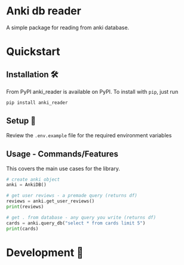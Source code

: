 # Anki db reader
A simple package for reading from anki database.

# Quickstart

## Installation 🛠️

From PyPI
anki_reader is available on PyPI. To install with `pip`, just run

```
pip install anki_reader
```

##  Setup 🔨

Review the `.env.example` file for the required environment variables

## Usage - Commands/Features

This covers the main use cases for the library.

```python
# create anki object
anki = AnkiDB()

# get user reviews - a premade query (returns df)
reviews = anki.get_user_reviews()
print(reviews)

# get . from database - any query you write (returns df)
cards = anki.query_db("select * from cards limit 5")
print(cards)

```

# Development  🔧
